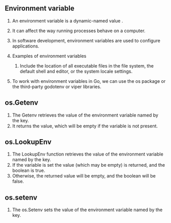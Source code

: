 ## Environment variable
1. An environment variable is a dynamic-named value . 
1. It can affect the way running processes behave on a computer.  
1. In software development, environment variables are used to configure applications.  
1. Examples of environment variables 
   1. Include the location of all executable files in the file system, the default shell and editor, or the system locale settings.  
    
1. To work with environment variables in Go, we can use the os package or the third-party godotenv or viper libraries.  
## os.Getenv  
1. The Getenv retrieves the value of the environment variable named by the key.   
1. It returns the value, which will be empty if the variable is not present.  

## os.LookupEnv  
1. The LookupEnv function retrieves the value of the environment variable named by the key.   
1. If the variable is set the value (which may be empty) is returned, and the boolean is true.  
1. Otherwise, the returned value will be empty, and the boolean will be false. 

## os.setenv 
1. The os.Setenv sets the value of the environment variable named by the key.

